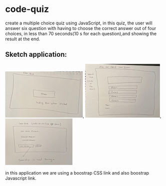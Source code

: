# code-quiz
create a multiple choice quiz using JavaScript, in this quiz, the user will answer six question with having to choose the correct answer out of four choices, in less than 70 seconds(10 s for each question),and showing the result at the end.


## Sketch application:

![sketch-start](img/sketch-start.png),
![sketch-question](img/sketch-questions.png),
![sketch-result](img/sketch-result.png)


in this application we are using a boostrap CSS link and also boostrap Javascript link.